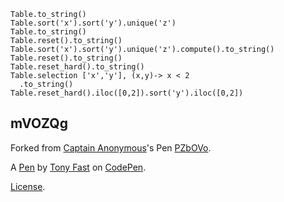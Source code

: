 ```
Table.to_string()
Table.sort('x').sort('y').unique('z')
Table.to_string()
Table.reset().to_string()
Table.sort('x').sort('y').unique('z').compute().to_string()
Table.reset().to_string()
Table.reset_hard().to_string()
Table.selection ['x','y'], (x,y)-> x < 2
  .to_string()
Table.reset_hard().iloc([0,2]).sort('y').iloc([0,2])
```

mVOZQg
------


Forked from [Captain Anonymous](http://codepen.io/anon/)'s Pen [PZbOVo](http://codepen.io/anon/pen/PZbOVo/).

A [Pen](http://codepen.io/tonyfast/pen/mVOZQg) by [Tony Fast](http://codepen.io/tonyfast) on [CodePen](http://codepen.io/).

[License](http://codepen.io/tonyfast/pen/mVOZQg/license).